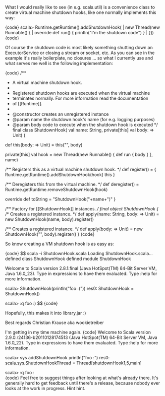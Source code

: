 What I would really like to see (in e.g. scala.util) is a convenience class to create virtual machine shutdown hooks, like one normally implements this way:

{code}
scala> Runtime.getRuntime().addShutdownHook(
     |   new Thread(new Runnable() {
     |     override def run() { println("I'm the shutdown code") }
     |   }))
{code}

Of course the shutdown code is most likely something shutting down an ExecutorService or closing a stream or socket, etc. As you can see in the example it's really boilerplate, no closures ... so what I currently use and what serves me well is the following implementation:

{code}
/**
 * A virtual machine shutdown hook.
 *
 * Registered shutdown hooks are executed when the virtual machine
 * terminates normally. For more information read the documentation
 * of [[Runtime]].
 *
 * @constructor creates an unregistered instance
 * @param name the shutdown hook's name (for e.g. logging purposes)
 * @param body code to execute when the shutdown hook is executed
 */
final class ShutdownHook(
    val name: String,
    private[this] val body: => Unit) {

  def this(body: => Unit) = this("", body)

  private[this] val hook = new Thread(new Runnable() { def run { body } }, name)

  /** Registers this as a virtual machine shutdown hook. */
  def register() = {
    Runtime.getRuntime().addShutdownHook(hook)
    this
  }

  /** Deregisters this from the virtual machine. */
  def deregister() = Runtime.getRuntime.removeShutdownHook(hook)

  override def toString = "ShutdownHook("+name+")"
}

/** Factory for [[ShutdownHook]] instances. */
final object ShutdownHook {
  /** Creates a registered instance. */
  def apply(name: String, body: => Unit) = new ShutdownHook(name, body).register()

  /** Creates a registered instance. */
  def apply(body: => Unit) = new ShutdownHook("", body).register()
}
{code}

So know creating a VM shutdown hook is as easy as:

{code}
$$ scala -i ShutdownHook.scala
Loading ShutdownHook.scala...
defined class ShutdownHook
defined module ShutdownHook

Welcome to Scala version 2.8.1.final (Java HotSpot(TM) 64-Bit Server VM, Java 1.6.0_23).
Type in expressions to have them evaluated.
Type :help for more information.

scala> ShutdownHook(println("foo :)"))
res0: ShutdownHook = ShutdownHook()

scala> :q
foo :)
$$
{code}

Hopefully, this makes it into library.jar :)

Best regards
Christian Krause aka wookietreiber

I'm getting in my time machine again.
{code}
Welcome to Scala version 2.9.0.r24136-b20110128174513 (Java HotSpot(TM) 64-Bit Server VM, Java 1.6.0_22).
Type in expressions to have them evaluated.
Type :help for more information.

scala> sys addShutdownHook println("foo :")
res0: scala.sys.ShutdownHookThread = Thread[shutdownHook1,5,main]

scala> :q
foo :  
{code}
Feel free to suggest things after looking at what's already there.  It's generally hard to get feedback until there's a release, because nobody ever looks at the work in progress.  Hint hint.
